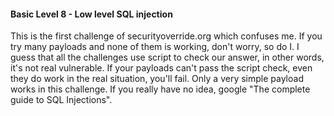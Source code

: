#### Basic Level 8 - Low level SQL injection

This is the first challenge of securityoverride.org which confuses me.
If you try many payloads and none of them is working, don't worry, so do I.
I guess that all the challenges use script to check our answer, in other words, it's not real vulnerable.
If your payloads can't pass the script check, even they do work in the real situation, you'll fail.
Only a very simple payload works in this challenge.
If you really have no idea, google "The complete guide to SQL Injections".
